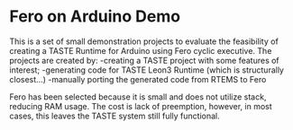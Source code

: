 # Fero on Arduino Demo

This is a set of small demonstration projects to evaluate the feasibility of creating a TASTE Runtime for Arduino using Fero cyclic executive.
The projects are created by:
-creating a TASTE project with some features of interest;
-generating code for TASTE Leon3 Runtime (which is structurally closest...)
-manually porting the generated code from RTEMS to Fero

Fero has been selected because it is small and does not utilize stack, reducing RAM usage.
The cost is lack of preemption, however, in most cases, this leaves the TASTE system still fully functional.
